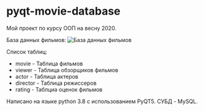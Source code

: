 # pyqt-movie-database

Мой проект по курсу ООП на весну 2020.

База данных фильмов:
![База данных фильмов](https://sun9-16.userapi.com/VPAkYorTnIn9egrXVZY6_HBUSGBCg8zlC7kYvQ/pnGsfBBjOa0.jpg)

Список таблиц:

 - movie - Таблица фильмов
 - viewer - Таблица обзорщиков фильмов
 - actor - Таблица актеров
 - director - Таблица режиссеров
 - rating - Таблциа оценок фильмов

Написано на языке python 3.8 с использованием PyQT5. СУБД - MySQL.